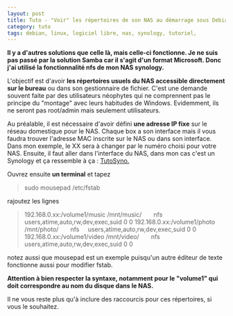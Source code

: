 ```yaml
---
layout: post
title: Tuto - "Voir" les répertoires de son NAS au démarrage sous Debian
category: tuto
tags: debian, linux, logiciel libre, nas, synology, tutoriel, 
---
```


**Il y a d'autres solutions que celle là, mais celle-ci fonctionne. Je ne suis pas passé par la solution Samba car il s'agit d'un format Microsoft. Donc j'ai utilisé la fonctionnalité nfs de mon NAS synology.**

L'objectif est d'avoir **les répertoires usuels du NAS accessible directement sur le bureau** ou dans son gestionnaire de fichier. C'est une demande souvent faite par des utilisateurs néophytes qui ne comprennent pas le principe du "montage" avec leurs habitudes de Windows. Evidemment, ils ne seront pas root/admin mais seulement utilisateurs.

Au préalable, il est nécessaire d'avoir défini **une adresse IP fixe** sur le réseau domestique pour le NAS. Chaque box a son interface mais il vous faudra trouver l'adresse MAC inscrite sur le NAS ou dans son interface. Dans mon exemple, le XX sera à changer par le numéro choisi pour votre NAS. Ensuite, il faut aller dans l'interface du NAS, dans mon cas c'est un Synology et ça ressemble à ça : <a href="https://www.synology.com/fr-fr/knowledgebase/DSM/tutorial/File_Sharing/How_to_access_files_on_Synology_NAS_within_the_local_network_NFS"><span style="text-decoration:underline;">TutoSyno.</span></a>


Ouvrez ensuite **un terminal** et tapez
>sudo mousepad /etc/fstab

rajoutez les lignes

>192.168.0.xx:/volume1/music /mnt/music/       nfs     users,atime,auto,rw,dev,exec,suid 0 0
>192.168.0.xx:/volume1/photo /mnt/photo/       nfs     users,atime,auto,rw,dev,exec,suid 0 0
>192.168.0.xx:/volume1/video /mnt/video/       nfs     users,atime,auto,rw,dev,exec,suid 0 0

notez aussi que mousepad est un exemple puisqu'un autre éditeur de texte fonctionne aussi pour modifier fstab.

**Attention à bien respecter la syntaxe, notamment pour le "volume1" qui doit correspondre au nom du disque dans le NAS.**

Il ne vous reste plus qu'à inclure des raccourcis pour ces répertoires, si vous le souhaitez.

